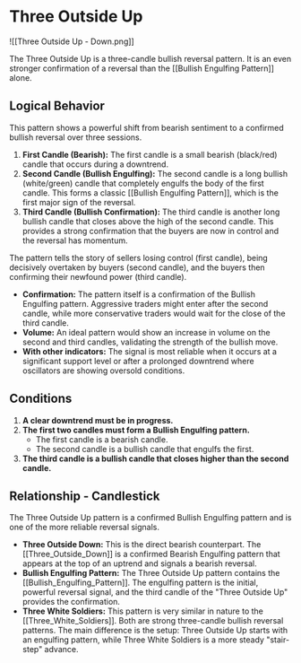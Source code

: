 # Three Outside Up

![[Three Outside Up - Down.png]]

The Three Outside Up is a three-candle bullish reversal pattern. It is an even stronger confirmation of a reversal than the [[Bullish Engulfing Pattern]] alone.

## Logical Behavior

This pattern shows a powerful shift from bearish sentiment to a confirmed bullish reversal over three sessions.

1.  **First Candle (Bearish):** The first candle is a small bearish (black/red) candle that occurs during a downtrend.
2.  **Second Candle (Bullish Engulfing):** The second candle is a long bullish (white/green) candle that completely engulfs the body of the first candle. This forms a classic [[Bullish Engulfing Pattern]], which is the first major sign of the reversal.
3.  **Third Candle (Bullish Confirmation):** The third candle is another long bullish candle that closes above the high of the second candle. This provides a strong confirmation that the buyers are now in control and the reversal has momentum.

The pattern tells the story of sellers losing control (first candle), being decisively overtaken by buyers (second candle), and the buyers then confirming their newfound power (third candle).

- **Confirmation:** The pattern itself is a confirmation of the Bullish Engulfing pattern. Aggressive traders might enter after the second candle, while more conservative traders would wait for the close of the third candle.
- **Volume:** An ideal pattern would show an increase in volume on the second and third candles, validating the strength of the bullish move.
- **With other indicators:** The signal is most reliable when it occurs at a significant support level or after a prolonged downtrend where oscillators are showing oversold conditions.

## Conditions

1.  **A clear downtrend must be in progress.**
2.  **The first two candles must form a Bullish Engulfing pattern.**
    - The first candle is a bearish candle.
    - The second candle is a bullish candle that engulfs the first.
3.  **The third candle is a bullish candle that closes higher than the second candle.**

## Relationship - Candlestick

The Three Outside Up pattern is a confirmed Bullish Engulfing pattern and is one of the more reliable reversal signals.

- **Three Outside Down:** This is the direct bearish counterpart. The [[Three_Outside_Down]] is a confirmed Bearish Engulfing pattern that appears at the top of an uptrend and signals a bearish reversal.
- **Bullish Engulfing Pattern:** The Three Outside Up pattern contains the [[Bullish_Engulfing_Pattern]]. The engulfing pattern is the initial, powerful reversal signal, and the third candle of the "Three Outside Up" provides the confirmation.
- **Three White Soldiers:** This pattern is very similar in nature to the [[Three_White_Soldiers]]. Both are strong three-candle bullish reversal patterns. The main difference is the setup: Three Outside Up starts with an engulfing pattern, while Three White Soldiers is a more steady "stair-step" advance.
